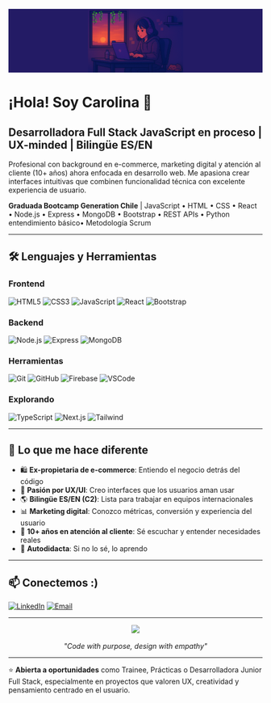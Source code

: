 <!-- Banner - Agrega tu imagen aquí -->
![Banner](bg.deskcaro.png)


# ¡Hola! Soy Carolina 👋

## Desarrolladora Full Stack JavaScript en proceso | UX-minded | Bilingüe ES/EN

Profesional con background en e-commerce, marketing digital y atención al cliente (10+ años) ahora enfocada en desarrollo web. Me apasiona crear interfaces intuitivas que combinen funcionalidad técnica con excelente experiencia de usuario.

**Graduada Bootcamp Generation Chile** | JavaScript • HTML • CSS • React • Node.js • Express • MongoDB • Bootstrap • REST APIs • Python entendimiento básico• Metodología Scrum


---

## 🛠️ Lenguajes y Herramientas

### Frontend
![HTML5](https://img.shields.io/badge/HTML5-E34F26?style=for-the-badge&logo=html5&logoColor=white)
![CSS3](https://img.shields.io/badge/CSS3-1572B6?style=for-the-badge&logo=css3&logoColor=white)
![JavaScript](https://img.shields.io/badge/JavaScript-F7DF1E?style=for-the-badge&logo=javascript&logoColor=black)
![React](https://img.shields.io/badge/React-20232A?style=for-the-badge&logo=react&logoColor=61DAFB)
![Bootstrap](https://img.shields.io/badge/Bootstrap-563D7C?style=for-the-badge&logo=bootstrap&logoColor=white)

### Backend
![Node.js](https://img.shields.io/badge/Node.js-43853D?style=for-the-badge&logo=node.js&logoColor=white)
![Express](https://img.shields.io/badge/Express.js-404D59?style=for-the-badge&logo=express&logoColor=white)
![MongoDB](https://img.shields.io/badge/MongoDB-4EA94B?style=for-the-badge&logo=mongodb&logoColor=white)

### Herramientas
![Git](https://img.shields.io/badge/Git-F05032?style=for-the-badge&logo=git&logoColor=white)
![GitHub](https://img.shields.io/badge/GitHub-100000?style=for-the-badge&logo=github&logoColor=white)
![Firebase](https://img.shields.io/badge/Firebase-FFCA28?style=for-the-badge&logo=firebase&logoColor=black)
![VSCode](https://img.shields.io/badge/VSCode-007ACC?style=for-the-badge&logo=visual-studio-code&logoColor=white)

### Explorando
![TypeScript](https://img.shields.io/badge/TypeScript-007ACC?style=for-the-badge&logo=typescript&logoColor=white)
![Next.js](https://img.shields.io/badge/Next.js-000000?style=for-the-badge&logo=next.js&logoColor=white)
![Tailwind](https://img.shields.io/badge/Tailwind_CSS-38B2AC?style=for-the-badge&logo=tailwind-css&logoColor=white)

---

## 💼 Lo que me hace diferente

- 🛍️ **Ex-propietaria de e-commerce**: Entiendo el negocio detrás del código
- 🎨 **Pasión por UX/UI**: Creo interfaces que los usuarios aman usar
- 🌎 **Bilingüe ES/EN (C2)**: Lista para trabajar en equipos internacionales
- 📊 **Marketing digital**: Conozco métricas, conversión y experiencia del usuario
- 🤝 **10+ años en atención al cliente**: Sé escuchar y entender necesidades reales
- 🚀 **Autodidacta**: Si no lo sé, lo aprendo 

---

## 📫 Conectemos :)

[![LinkedIn](https://img.shields.io/badge/LinkedIn-0077B5?style=for-the-badge&logo=linkedin&logoColor=white)]([https://www.linkedin.com/in/carolina-fern%C3%A1ndez-fuentes/])
[![Email](https://img.shields.io/badge/Email-D14836?style=for-the-badge&logo=gmail&logoColor=white)](mailto:carolina.fernandezfuentes@hotmail.com)

---

<div align="center">
  <img src="https://media.giphy.com/media/L1R1tvI9svkIWwpVYr/giphy.gif" width="300"/>
  <p><i>"Code with purpose, design with empathy"</i></p>
</div>

---

⭐️ **Abierta a oportunidades** como Trainee, Prácticas o Desarrolladora Junior Full Stack, especialmente en proyectos que valoren UX, creatividad y pensamiento centrado en el usuario.
